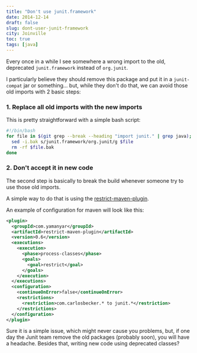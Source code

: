 ```yaml
---
title: "Don't use junit.framework"
date: 2014-12-14
draft: false
slug: dont-user-junit-framework
city: Joinville
toc: true
tags: [java]
---
```


Every once in a while I see somewhere a wrong import to the old, deprecated `junit.framework` instead of `org.junit`.

I particularly believe they should remove this package and put it in a `junit-compat` jar or something... but, while they don't do that, we can avoid those old imports with 2 basic steps:

### 1. Replace all old imports with the new imports

This is pretty straightforward with a simple bash script:

```sh
#!/bin/bash
for file in $(git grep --break --heading "import junit." | grep java); do
  sed -i.bak s/junit.framework/org.junit/g $file
  rm -rf $file.bak
done
```
### 2. Don't accept it in new code

The second step is basically to break the build whenever someone try to use those old imports. 

A simple way to do that is using the [restrict-maven-plugin](https://github.com/yamanyar/restrict-maven-plugin).

An example of configuration for maven will look like this:

```xml
<plugin>
  <groupId>com.yamanyar</groupId>
  <artifactId>restrict-maven-plugin</artifactId>
  <version>0.6</version>
  <executions>
    <execution>
      <phase>process-classes</phase>
      <goals>
        <goal>restrict</goal>
      </goals>
    </execution>
  </executions>
  <configuration>
    <continueOnError>false</continueOnError>
    <restrictions>
      <restriction>com.carlosbecker.* to junit.*</restriction>
    </restrictions>
  </configuration>
</plugin>
```

Sure it is a simple issue, which might never cause you problems, but, if one day the Junit team remove the old packages (probably soon), you will have a headache. Besides that, writing new code using deprecated classes?
